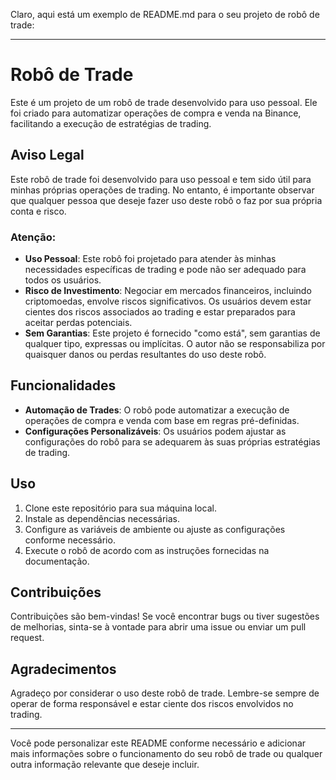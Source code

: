 Claro, aqui está um exemplo de README.md para o seu projeto de robô de trade:

---

# Robô de Trade

Este é um projeto de um robô de trade desenvolvido para uso pessoal. Ele foi criado para automatizar operações de compra e venda na Binance, facilitando a execução de estratégias de trading.

## Aviso Legal

Este robô de trade foi desenvolvido para uso pessoal e tem sido útil para minhas próprias operações de trading. No entanto, é importante observar que qualquer pessoa que deseje fazer uso deste robô o faz por sua própria conta e risco.

### Atenção:

- **Uso Pessoal**: Este robô foi projetado para atender às minhas necessidades específicas de trading e pode não ser adequado para todos os usuários.
- **Risco de Investimento**: Negociar em mercados financeiros, incluindo criptomoedas, envolve riscos significativos. Os usuários devem estar cientes dos riscos associados ao trading e estar preparados para aceitar perdas potenciais.
- **Sem Garantias**: Este projeto é fornecido "como está", sem garantias de qualquer tipo, expressas ou implícitas. O autor não se responsabiliza por quaisquer danos ou perdas resultantes do uso deste robô.

## Funcionalidades

- **Automação de Trades**: O robô pode automatizar a execução de operações de compra e venda com base em regras pré-definidas.
- **Configurações Personalizáveis**: Os usuários podem ajustar as configurações do robô para se adequarem às suas próprias estratégias de trading.

## Uso

1. Clone este repositório para sua máquina local.
2. Instale as dependências necessárias.
3. Configure as variáveis de ambiente ou ajuste as configurações conforme necessário.
4. Execute o robô de acordo com as instruções fornecidas na documentação.

## Contribuições

Contribuições são bem-vindas! Se você encontrar bugs ou tiver sugestões de melhorias, sinta-se à vontade para abrir uma issue ou enviar um pull request.

## Agradecimentos

Agradeço por considerar o uso deste robô de trade. Lembre-se sempre de operar de forma responsável e estar ciente dos riscos envolvidos no trading.

---

Você pode personalizar este README conforme necessário e adicionar mais informações sobre o funcionamento do seu robô de trade ou qualquer outra informação relevante que deseje incluir.
